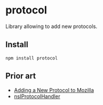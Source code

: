 # protocol #

Library allowing to add new protocols.

## Install ##

    npm install protocol

## Prior art ##

 - [Adding a New Protocol to Mozilla](http://www.nexgenmedia.net/docs/protocol/)
 - [nsIProtocolHandler]

[nsIProtocolHandler]:https://developer.mozilla.org/en/nsIProtocolHandler
